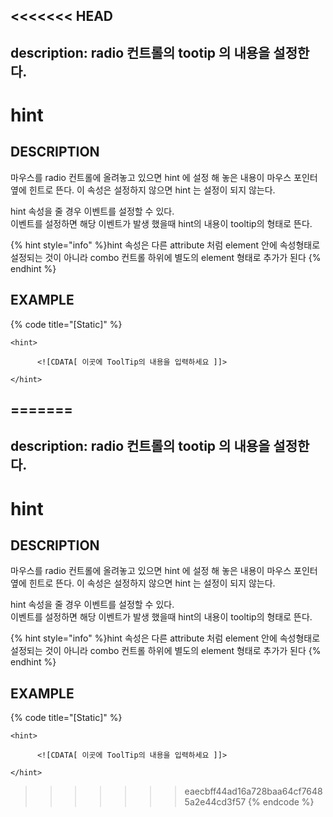<<<<<<< HEAD
---
description: radio 컨트롤의 tootip 의 내용을 설정한다.    
---

#   hint                       

## DESCRIPTION

마우스를 radio 컨트롤에 올려놓고 있으면 hint 에 설정 해 놓은 내용이 마우스 포인터 옆에 힌트로 뜬다.
이 속성은 설정하지 않으면 hint 는 설정이 되지 않는다.

hint 속성을 줄 경우 이벤트를 설정할 수 있다.  
이벤트를 설정하면 해당 이벤트가 발생 했을때 hint의 내용이 tooltip의 형태로 뜬다.

{% hint style="info" %}hint 속성은 다른 attribute 처럼 element 안에 속성형태로 설정되는 것이 아니라 combo 컨트롤 하위에 별도의 element 형태로 추가가 된다   {% endhint %}   

## EXAMPLE

{% code title="\[Static\]" %}
```markup
<hint> 

      <![CDATA[ 이곳에 ToolTip의 내용을 입력하세요 ]]> 

</hint>  
```
=======
---
description: radio 컨트롤의 tootip 의 내용을 설정한다.    
---

#   hint                       

## DESCRIPTION

마우스를 radio 컨트롤에 올려놓고 있으면 hint 에 설정 해 놓은 내용이 마우스 포인터 옆에 힌트로 뜬다.
이 속성은 설정하지 않으면 hint 는 설정이 되지 않는다.

hint 속성을 줄 경우 이벤트를 설정할 수 있다.  
이벤트를 설정하면 해당 이벤트가 발생 했을때 hint의 내용이 tooltip의 형태로 뜬다.

{% hint style="info" %}hint 속성은 다른 attribute 처럼 element 안에 속성형태로 설정되는 것이 아니라 combo 컨트롤 하위에 별도의 element 형태로 추가가 된다   {% endhint %}   

## EXAMPLE

{% code title="\[Static\]" %}
```markup
<hint> 

      <![CDATA[ 이곳에 ToolTip의 내용을 입력하세요 ]]> 

</hint>  
```
>>>>>>> eaecbff44ad16a728baa64cf76485a2e44cd3f57
{% endcode %}